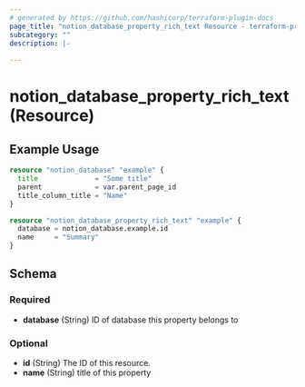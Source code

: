 ```yaml
---
# generated by https://github.com/hashicorp/terraform-plugin-docs
page_title: "notion_database_property_rich_text Resource - terraform-provider-notion"
subcategory: ""
description: |-
  
---
```


# notion_database_property_rich_text (Resource)



## Example Usage

```terraform
resource "notion_database" "example" {
  title              = "Some title"
  parent             = var.parent_page_id
  title_column_title = "Name"
}

resource "notion_database_property_rich_text" "example" {
  database = notion_database.example.id
  name     = "Summary"
}
```

<!-- schema generated by tfplugindocs -->
## Schema

### Required

- **database** (String) ID of database this property belongs to

### Optional

- **id** (String) The ID of this resource.
- **name** (String) title of this property


